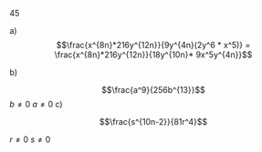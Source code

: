 45

a) $$\frac{x^{8n}*216y^{12n}}{9y^{4n}(2y^6 * x^5)} = \frac{x^{8n}*216y^{12n}}{18y^{10n}* 9x^5y^{4n}}$$ 

b)

$$\frac{a^9}{256b^{13}}$$
$b \ne 0$
$a \ne 0$
c)

$$\frac{s^{10n-2}}{81r^4}$$

$r \ne 0$
$s \ne 0$
